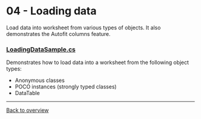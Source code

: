 ﻿# 04 - Loading data
Load data into worksheet from various types of objects. It also demonstrates the Autofit columns feature.

### [LoadingDataSample.cs](LoadingDataSample.cs)
Demonstrates how to load data into a worksheet from the following object types:

- Anonymous classes
- POCO instances (strongly typed classes)
- DataTable

---
[Back to overview](/Readme.md)
